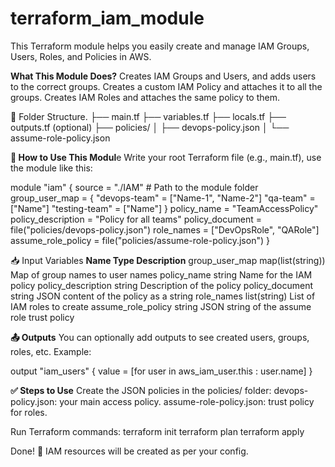 # terraform_iam_module

This Terraform module helps you easily create and manage IAM Groups, Users, Roles, and Policies in AWS.

**What This Module Does?**
Creates IAM Groups and Users, and adds users to the correct groups.
Creates a custom IAM Policy and attaches it to all the groups.
Creates IAM Roles and attaches the same policy to them.

🧱 Folder Structure.
├── main.tf
├── variables.tf
├── locals.tf
├── outputs.tf (optional)
├── policies/
│   ├── devops-policy.json
│   └── assume-role-policy.json


**📌 How to Use This Modul**e
  Write your root Terraform file (e.g., main.tf), use the module like this:

module "iam" {
  source = "./IAM"  # Path to the module folder
  group_user_map = {
    "devops-team"   = ["Name-1", "Name-2"]
    "qa-team"       = ["Name"]
    "testing-team"  = ["Name"]
  }
  policy_name        = "TeamAccessPolicy"
  policy_description = "Policy for all teams"
  policy_document    = file("policies/devops-policy.json")
  role_names         = ["DevOpsRole", "QARole"]
  assume_role_policy = file("policies/assume-role-policy.json")
}


📥 Input Variables
**Name	              Type	                    Description**
group_user_map	    map(list(string))	    Map of group names to user names
policy_name	        string	              Name for the IAM policy
policy_description	string	              Description of the policy
policy_document	    string	              JSON content of the policy as a string
role_names	        list(string)	        List of IAM roles to create
assume_role_policy	string	              JSON string of the assume role trust policy


**📤 Outputs**
You can optionally add outputs to see created users, groups, roles, etc. Example:

output "iam_users" {
  value = [for user in aws_iam_user.this : user.name]
}


**✅ Steps to Use**
Create the JSON policies in the policies/ folder:
devops-policy.json: your main access policy.
assume-role-policy.json: trust policy for roles.

Run Terraform commands:
terraform init
terraform plan
terraform apply

Done! 🎉 IAM resources will be created as per your config.
